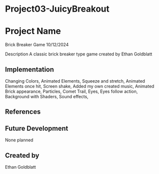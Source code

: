 # Project03-JuicyBreakout

# Project Name
Brick Breaker Game 10/12/2024

Description
A classic brick breaker type game created by Ethan Goldblatt

## Implementation
Changing Colors,
Animated Elements,
Squeeze and stretch,
Animated Elements once hit,
Screen shake,
Added my own created music,
Animated Brick appearance,
Particles,
Comet Trail,
Eyes,
Eyes follow action,
Background with Shaders,
Sound effects,

## References


## Future Development
None planned

## Created by
Ethan Goldblatt
